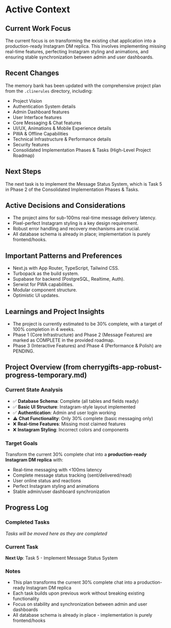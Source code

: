 # Active Context

## Current Work Focus
The current focus is on transforming the existing chat application into a production-ready Instagram DM replica. This involves implementing missing real-time features, perfecting Instagram styling and animations, and ensuring stable synchronization between admin and user dashboards.

## Recent Changes
The memory bank has been updated with the comprehensive project plan from the `.clinerules` directory, including:
- Project Vision
- Authentication System details
- Admin Dashboard features
- User Interface features
- Core Messaging & Chat features
- UI/UX, Animations & Mobile Experience details
- PWA & Offline Capabilities
- Technical Infrastructure & Performance details
- Security features
- Consolidated Implementation Phases & Tasks (High-Level Project Roadmap)

## Next Steps
The next task is to implement the Message Status System, which is Task 5 in Phase 2 of the Consolidated Implementation Phases & Tasks.

## Active Decisions and Considerations
- The project aims for sub-100ms real-time message delivery latency.
- Pixel-perfect Instagram styling is a key design requirement.
- Robust error handling and recovery mechanisms are crucial.
- All database schema is already in place; implementation is purely frontend/hooks.

## Important Patterns and Preferences
- Next.js with App Router, TypeScript, Tailwind CSS.
- Turbopack as the build system.
- Supabase for backend (PostgreSQL, Realtime, Auth).
- Serwist for PWA capabilities.
- Modular component structure.
- Optimistic UI updates.

## Learnings and Project Insights
- The project is currently estimated to be 30% complete, with a target of 100% completion in 4 weeks.
- Phase 1 (Core Infrastructure) and Phase 2 (Message Features) are marked as COMPLETE in the provided roadmap.
- Phase 3 (Interactive Features) and Phase 4 (Performance & Polish) are PENDING.

## Project Overview (from cherrygifts-app-robust-progress-temporary.md)

### Current State Analysis
- ✅ **Database Schema**: Complete (all tables and fields ready)
- ✅ **Basic UI Structure**: Instagram-style layout implemented
- ✅ **Authentication**: Admin and user login working
- ⚠️ **Chat Functionality**: Only 30% complete (basic messaging only)
- ❌ **Real-time Features**: Missing most claimed features
- ❌ **Instagram Styling**: Incorrect colors and components

### Target Goals
Transform the current 30% complete chat into a **production-ready Instagram DM replica** with:
- Real-time messaging with <100ms latency
- Complete message status tracking (sent/delivered/read)
- User online status and reactions
- Perfect Instagram styling and animations
- Stable admin/user dashboard synchronization

## Progress Log

### Completed Tasks
*Tasks will be moved here as they are completed*

### Current Task
**Next Up**: Task 5 - Implement Message Status System

### Notes
- This plan transforms the current 30% complete chat into a production-ready Instagram DM replica
- Each task builds upon previous work without breaking existing functionality
- Focus on stability and synchronization between admin and user dashboards
- All database schema is already in place - implementation is purely frontend/hooks
